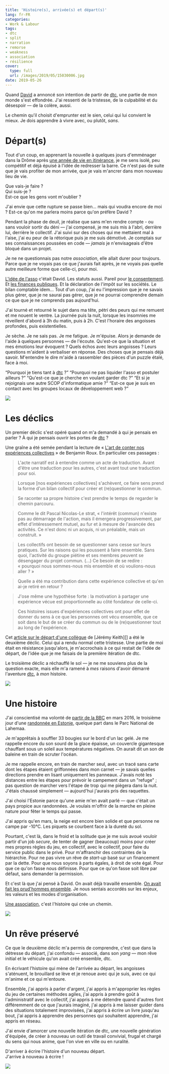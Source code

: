 ```yaml
---
title: 'Histoire(s), arrivée(s) et départ(s)'
lang: fr-FR
categories:
- Work & Labour
tags:
- dtc
- split
- narration
- remorse
- weakness
- association
- résilience
cover:
  type: full
  url: /images/2019/05/15030006.jpg
date: 2019-05-26
---
```


Quand [David][] a annoncé son intention de partir de [dtc][], une partie de mon monde s'est effondrée. J'ai ressenti de la tristesse, de la culpabilité et du désespoir — de la colère, aussi.

Le chemin qu'il choisit d'emprunter est le sien, celui qui lui convient le mieux. Je dois apprendre à vivre avec, ou plutôt, _sans_.

<!--more-->

# Départ(s)

Tout d'un coup, en apprenant la nouvelle à quelques jours d'emménager dans la Drôme après [une année de vie en itinérance](http://estcequecestdutravail.xyz), je me sens isolé, peu compétitif et déjà épuisé à l'idée de redresser la barre. Ce n'est pas de suite que je vais profiter de mon arrivée, que je vais m'ancrer dans mon nouveau lieu de vie.

Que vais-je faire ?<br>
Qui suis-je ?<br>
Est-ce que les gens vont m'oublier ?

J'ai envie que cette rupture se passe bien… mais qui voudra encore de moi ?
Est-ce qu'on me parlera moins parce qu'on préfère David ?

Pendant la phase de deuil, je réalise que sans m'en rendre compte - ou sans vouloir sortir du déni — j'ai compensé, je me suis mis à l'abri, derrière lui, derrière le collectif.
J'ai suivi sur des choses qui me mettaient mal à l'aise, j'ai eu peur de la rétorique puis je me suis démotivé. Je comptais sur ses connaissances poussées en code — _jamais_ je n'envisageais d'être bloqué dans un projet.

Je ne ne questionnais pas notre _association_, elle allait durer pour toujours. Parce que je ne voyais pas ce que j'aurais fait après, je ne voyais pas quelle autre meilleure forme que celle-ci, pour moi.

[L'idée de l'asso][association] c'était David. Les statuts aussi. Pareil pour [le consentement][consent]. Et [les finances publiques][france-fi]. Et la déclaration de l'impôt sur les sociétés. Le bilan comptable idem… Tout d'un coup, j'ai eu l'impression que je ne savais plus gérer, que je ne saurai pas gérer, que je ne pourrai comprendre demain ce que que je ne comprends pas aujourd'hui.

J'ai tourné et retourné le sujet dans ma tête, pétri des peurs qui me remuent et me nouent le ventre. La journée puis la nuit, lorsque les insomnies me réveillent d'abord à 3h du matin, puis à 2h. C'est l'horaire des angoisses profondes, puis existentielles.

Je sèche. Je ne sais pas. Je me fatigue. Je m'épuise. Alors je demande de l'aide à quelques personnes — de l'écoute. Qu'est-ce que la situation et mes émotions leur évoquent ? Quels échos avec leurs angoisses ? Leurs questions m'aident à verbaliser en réponse. Des choses que je pensais déjà savoir. M'entendre le dire m'aide à rassembler des pièces d'un puzzle étalé, face à moi.

<q>Pourquoi je tiens tant à [dtc][] ?</q>
<q>Pourquoi ne pas liquider l'asso et postuler ailleurs ?</q>
<q>Qu'est-ce que je cherche en voulant garder dtc ?</q>
<q>Et si je rejoignais une autre SCOP d'informatique amie ?</q>
<q>Est-ce que je suis en contact avec les groupes locaux de développement web ?</q>

![](/images/2019/05/15030004.jpg)

# Les déclics

Un premier déclic s'est opéré quand on m'a demandé à qui je pensais en parler ? À qui je pensais ouvrir les portes de [dtc][] ?

Une graîne a été semée pendant la lecture de « [L'art de conter nos expériences collectives][conter-experiences] » de Benjamin Roux. En particulier ces passages :

> L'acte narratif est à entendre comme un acte de traduction.
> Avant d'être une traduction pour les autres, c'est avant tout une traduction pour soi.

> Lorsque [nos expériences collectives] s'achèvent, ce faire sens prend la forme d'un bilan collectif pour créer et (re)questionner le commun.

> Se raconter sa propre histoire c'est prendre le temps de regarder le chemin parcouru.

> Comme le dit Pascal Nicolas-Le strat, « l'intérêt (commun) n'existe pas au démarrage de l'action, mais il émergera progressivement, par effet d'intéressement mutuel, au fur et à mesure de l'avancée des activités. Ce n'est donc ni un acquis, ni un préalable, mais un construit. »

> Les collectifs ont besoin de se questionner sans cesse sur leurs pratiques. Sur les raisons qui les poussent à faire ensemble. Sans quoi, l'activité du groupe piétine et ses membres peuvent se désengager du projet commun.
> (…)
> Ce besoin de se redire : « pourquoi nous sommes-nous mis ensemble et où voulions-nous aller ? »

> Quelle a été ma contribution dans cette expérience collective et qu'en ai-je retiré en retour ?

> J'ose même une hypothèse forte : la motivation à partager une expérience vécue est proportionnelle au côté fondateur de celle-ci.

> Ces histoires issues d'expériences collectives ont pour effet de donner du sens à ce que les personnes ont vécu ensemble, que ce soit dans le but de se créer du commun ou de le (re)questionner tout au long de l'expérience.

Cet [article sur le départ d'une collègue](https://adactio.com/journal/15126) de [Jérémy Keith][] a été le deuxième déclic. Celui qui a rendu normal cette tristesse. Une partie de moi était en résistance jusqu'alors, je m'accrochais à ce qui restait de l'idée de départ, de l'idée que je me faisais de la première itération de dtc.

Le troisième déclic a réchauffé le sol — je ne me souviens plus de la question exacte, mais elle m'a ramené à _mes_ raisons d'avoir démarré l'aventure [dtc][], à _mon_ histoire.

![](/images/2019/05/15030005.jpg)

# Une histoire

J'ai conscientisé ma volonté de [partir de la BBC][bye-bye-chaps] en mars 2016, le troisième jour d'une [randonnée en Estonie][estonie], quelque part dans le Parc National de Lahemaa.

Je m'apprêtais à souffler 33 bougies sur le bord d'un lac gelé. Je me rappelle encore du son sourd de la glace épaisse, un couvercle gigantesque chauffant sous un soleil aux températures négatives. On aurait dit un son de baleine en train de scruter l'océan.

Je me rappelle encore, en train de marcher seul, avec un tracé sans carte dont les étapes étaient griffonnées dans mon carnet — je savais quelles directions prendre en lisant uniquement les panneaux. J'avais noté les distances entre les étapes pour prévoir le campement dans un "refuge" ; pas question de marcher vers l'étape de trop qui me piègera dans la nuit. J'étais chaussé simplement — aujourd'hui j'aurais pris des raquettes.

J'ai choisi l'Estonie parce qu'une amie m'en avait parlé — que c'était un pays propice aux randonnées. Je voulais m'offrir de la marche en pleine nature pour fêter le temps qui passe.

J'ai appris qu'en mars, la neige est encore bien solide et que personne ne campe par -10°C. Les piquets se courbent face à la dureté du sol.

Pourtant, c'est là, dans le froid et la solitude que je me suis avoué vouloir partir d'un job _secure_, de tenter de gagner (beaucoup) moins pour créer mes propres règles du jeu, en collectif, avec le collectif, pour faire du service public dans le privé. Pour m'affranchir des contraintes de la hiérarchie. Pour ne pas vivre un rêve de _start-up_ basé sur un financement par la dette. Pour que nous soyons à parts égales, à droit de vote égal. Pour que ce qu'on fasse nous définisse. Pour que ce qu'on fasse soit libre par défaut, sans demander la permission.

Et c'est là que j'ai pensé à David. On avait déjà travaillé ensemble. [On avait fait les prud'hommes ensemble](https://www.youtube.com/watch?v=NVpH1w_aSUk). Je nous sentais accordés sur les enjeux, les valeurs et les modes d'organisation.

[Une association][association], c'est l'histoire qui crée un chemin.

![](/images/2019/05/15030008.jpg)

# Un rêve préservé

Ce que le deuxième déclic m'a permis de comprendre, c'est que dans la détresse du départ, j'ai confondu — associé, dans son _yang_ — mon rêve initial et le véhicule qu'on avait créé ensemble, dtc.

En écrivant l'histoire qui mène de l'arrivée au départ, les angoisses s'aténuent, le brouillard se lève et je renoue avec qui je suis, avec ce qui m'anime et ce qui m'entoure.

Ensemble, j'ai appris à parler d'argent, j'ai appris à m'approprier les règles du jeu de certaines méthodes agiles, j'ai appris à prendre goût à l'administratif avec le collectif, j'ai appris à me détendre quand d'autres font différemment de ce que j'aurais imaginé, j'ai appris à me laisser guider dans des situations totalement improvisées, j'ai appris à écrire un livre jusqu'au bout, j'ai appris à apprendre des personnes qui souhaitent apprendre, j'ai appris en réseau.

J'ai envie d'amorcer une nouvelle itération de dtc, une nouvelle génération d'équipée, de créer à nouveau un outil de travail convivial, frugal et chargé du sens qui nous anime, que l'on vive en ville ou en ruralité.

D'arriver à écrire l'histoire d'un nouveau départ.<br>
J'arrive à nouveau à écrire !

![](/images/2019/05/34220007.jpg)

[David]: https://davidbruant.github.io/writings/
[dtc]: https://dtc-innovation.org
[conter-experiences]: /reading-notes/conter-experiences-collectives/
[bye-bye-chaps]: /2016/bbc/
[estonie]: /photography/2016/estonia/
[association]: https://dtc-innovation.org/writings/2017/une-association
[islande]: /2012/anatomie-sauvetage-en-montagnes-islandaises/
[écouter]: /2019/ralentir-se-taire-et-ecouter/
[itinérance]: https://estcequecestdutravail.xyz/journal/
[bec-hellouin]: /photography/2015/ferme-du-bec-hellouin/
[consent]: https://github.com/dtc-innovation/dtc-innovation.org/pull/42
[france-fi]: https://www.gironde.fr/un-budget-au-service-des-solidarites-humaine-et-territoriale
[Jeremy Keith]: https://adactio.com

